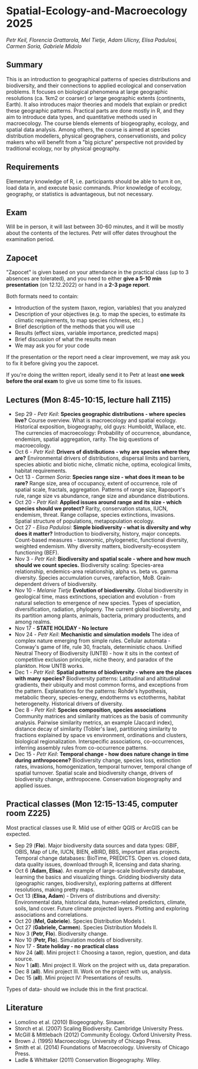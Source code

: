 # Spatial-Ecology-and-Macroecology 2025

*Petr Keil, Florencia Grattarola, Mel Tietje, Adam Ulicny, Elisa Padulosi, Carmen Soria, Gabriele Midolo*

## Summary

This is an introduction to geographical patterns of species distributions and biodiversity, and their connections to applied ecological and conservation problems. It focuses on biological phenomena at large geographic resolutions (ca. 1km2 or coarser) or large geographic extents (continents, Earth). It also introduces major theories and models that explain or predict these geographic patterns. Practical parts are done mostly in R, and they aim to introduce data types, and quantitative methods used in macroecology. The course blends elements of biogeography, ecology, and spatial data analysis. Among others, the course is aimed at species distribution modellers, physical geographers, conservationists, and policy makers who will benefit from a "big picture" perspective not provided by traditional ecology, nor by physical geography.

## Requirements

Elementary knowledge of R, i.e. participants should be able to turn it on, load data in, and execute basic commands. Prior knowledge of ecology, geography, or statistics is advantageous, but not necessary.

## Exam

Will be in person, it will last between 30-60 minutes, and it will be mostly about the contents of the lectures. Petr will offer dates throughout the examination period.

## Zapocet

"Zapocet" is given based on your attendance in the practical class (up to 3 absences are tolerated), and you need to either **give a 5-10 min presentation** (on 12.12.2022) or hand in a **2-3 page report**.

Both formats need to contain:

- Introduction of the system (taxon, region, variables) that 
you analyzed
- Description of your objectives (e.g. to map the species, to estimate its 
climatic requirements, to map species richness, etc.)
- Brief description of the methods that you will use
- Results (effect sizes, variable importance, predicted maps)
- Brief discussion of what the results mean
- We may ask you for your code

If the presentation or the report need a clear improvement, we may ask you to fix
it before giving you the zapocet.

If you're doing the written report, ideally send it to Petr at least **one week before
the oral exam** to give us some time to fix issues.

## Lectures (Mon 8:45-10:15, lecture hall Z115)

- Sep 29 - *Petr Keil*: **Species geographic distributions - where species live?** Course overview. What is macroecology and spatial ecology. Historical exposition, biogeography, old guys: Humboldt, Wallace, etc. The currencies of macroecology: Probability of occurrence, abundance, endemism, spatial aggregation, rarity. The big questions of macroecology.
- Oct 6 - *Petr Keil*: **Drivers of distributions - why are species where they are?** Environmental drivers of distributions, dispersal limits and barriers, species abiotic and biotic niche, climatic niche, optima, ecological limits, habitat requirements.
- Oct 13 - *Carmen Soria*: **Species range size - what does it mean to be rare?** Range size, area of occupancy, extent of occurrence, role of spatial scale, fractals, aggregation. Patterns of range size, Rapoport's rule, range size vs abundance, range size and abundance distributions.
- Oct 20 - *Petr Keil*: **Applied issues around range and its size - which species should we protect?** Rarity, conservation status, IUCN, endemism, threat. Range collapse, species extinctions, invasions. Spatial structure of populations, metapopulation ecology.
- Oct 27 - *Elisa Padulosi*: **Simple biodiversity - what is diversity and why does it matter?** Introduction to biodiversity, history, major concepts. Count-based measures - taxonomic, phylogenetic, functional diversity, weighted endemism. Why diversity matters, biodiversity-ecosystem functioning (BEF).
- Nov 3 - *Petr Keil*: **Biodiversity and spatial scale - where and how much should we count species.** Biodiversity scaling: Species-area relationship, endemics-area relationship, alpha vs. beta vs. gamma diversity. Species accumulation curves, rarefaction, MoB. Grain-dependent drivers of biodiversity.
- Nov 10 - *Melanie Tietje* **Evolution of biodiversity.** Global biodiversity in geological time, mass extinctions, speciation and evolution - from natural selection to emergence of new species. Types of speciation, diversification, radiation, phylogeny. The current global biodiversity, and its partition among plants, animals, bacteria, primary productents, and among realms. 
- Nov 17 - **STATE HOLIDAY - No lecture**
- Nov 24 - *Petr Keil*: **Mechanistic and simulation models** The idea of complex nature emerging from simple rules. Cellular automata - Conway's game of life, rule 30, fractals, deterministic chaos. Unified Neutral Theory of Biodiversity (UNTB) - how it sits in the context of competitive exclusion principle, niche theory, and paradox of the plankton. How UNTB works.
- Dec 1 - *Petr Keil*: **Spatial patterns of biodiversity - where are the places with many species?** Biodiversity patterns: Latitudinal and altitudinal gradients, their ubiquity and most common forms, and exceptions from the pattern. Explanations for the patterns: Rohde's hypothesis, metabolic theory, species-energy, endotherms vs ectotherms, habitat heterogeneity. Historical drivers of diversity. 
- Dec 8 - *Petr Keil*: **Species composition, species associations** Community matrices and similarity matrices as the basis of community analysis. Pairwise similarity metrics, an example (Jaccard index), distance decay of similarity (Tobler's law), partitioning similarity to fractions explained by space vs environment, ordinations and clusters, biological regionalization. Interspecific associations, co-occurrences, inferring assembly rules from co-occurrence patterns.
- Dec 15 - *Petr Keil*: **Temporal change - how does nature change in time during anthropocene?** Biodiversity change, species loss, extinction rates, invasions, homogenization, temporal turnover, temporal change of spatial turnover. Spatial scale and biodiversity change, drivers of biodiversity change, anthropocene. Conservation biogeography and applied issues.


## Practical classes  (Mon 12:15-13:45, computer room Z225)

Most practical classes use R. Mild use of either QGIS or ArcGIS can be expected.

- Sep 29 (**Flo**). Major biodiversity data sources and data types: GBIF, OBIS, Map of Life, IUCN, BIEN, eBIRD, BBS, important atlas projects. Temporal change databases: BioTime, PREDICTS. Open vs. closed data, data quality issues, download through R, licensing and data sharing.
- Oct 6 (**Adam, Elisa**). An example of large-scale biodiversity database, learning the basics and visualizing things. Gridding biodiversity data (geographic ranges, biodiversity), exploring patterns at different resolutions, making pretty maps. 
- Oct 13 (**Elisa, Adam**) - Drivers of distributions and diversity: Environmental data, historical data, human-related predictors, climate, soils, land cover. Future climate projected layers. Plotting and exploring associations and correlations.
- Oct 20 (**Mel, Gabriele**). Species Distribution Models I.
- Oct 27 (**Gabriele, Carmen**). Species Distribution Models II.
- Nov 3  (**Petr, Flo**). Biodiversity change.
- Nov 10 (**Petr, Flo**). Simulation models of biodiversity.
- Nov 17 - **State holiday - no practical class**
- Nov 24 (**all**). Mini project I: Choosing a taxon, region, question, and data source. 
- Nov 1 (**all**). Mini project II. Work on the project with us, data preparation.
- Dec 8 (**all**). Mini project III. Work on the project with us, analysis.
- Dec 15 (**all**). Mini project IV: Presentations of results.

Types of data- should we include this in the first practical.



## Literature

- Lomolino et al. (2010) Biogeography. Sinauer.
- Storch et al. (2007) Scaling Biodiversity. Cambridge University Press.
- McGill & Mittlebach (2012) Community Ecology. Oxford University Press.
- Brown J. (1995) Macroecology. University of Chicago Press.
- Smith et al. (2014) Foundations of Macroecology. University of Chicago Press.
- Ladle & Whittaker (2011) Conservation Biogeography. Wiley.
